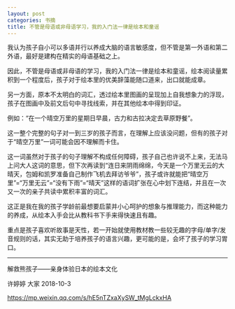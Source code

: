 ```yaml
---
layout: post
categories: 书摘
title: 不管是母语或非母语学习，我的入门法一律是绘本和童谣
---
```


我认为孩子自小可以多语并行以养成大脑的语言敏感度，但不管是第一外语和第二外语，最好是建构在精实的母语基础之上。

因此，不管是母语或非母语的学习，我的入门法一律是绘本和童谣，绘本阅读量累积到一个程度后，孩子对于绘本里的优美辞藻能随口道来，出口就能成章。

另一方面，原本不太明白的词汇，透过绘本里图画的呈现加上自我想象力的浮现，孩子在图画中及前文后句中寻找线索，并在其他绘本中得到印证。

例如：“在一个晴空万里的星期日早晨，古力和古拉决定去草原野餐”。

这一整个完整的句子对一到三岁的孩子而言，在理解上应该没问题，但有的孩子对于“晴空万里”一词可能会因不理解而卡住。

这一词虽然对于孩子的句子理解不构成任何障碍，孩子自己也许说不上来，无法马上问大人这词的意思，但下次再读到“连日来阴雨绵绵，今天是一个万里无云的大晴天，包姆和凯罗准备自己制作飞机去拜访爷爷”，孩子或许就能把“晴空万里”=“万里无云”=“没有下雨”=“晴天”这样的语词扩张在心中划下连结，并且在一次又一次的亲子共读中累积丰富的词汇。

这正是我在我的孩子学龄前最想要启蒙并小心呵护的想象与推理能力，而这种能力的养成，从绘本入手会比从教科书下手来得快速且有趣。

重点是孩子喜欢听故事是天性，若一开始就使用教材教一些较无趣的字母/单字/发音规则的话，其实无助于培养孩子的语言兴趣，更可能的是，会坏了孩子的学习胃口。

---

解救熊孩子——亲身体验日本的绘本文化

许婷婷  大家  2018-10-3

https://mp.weixin.qq.com/s/hE5nTZxaXySW_tMgLckxHA